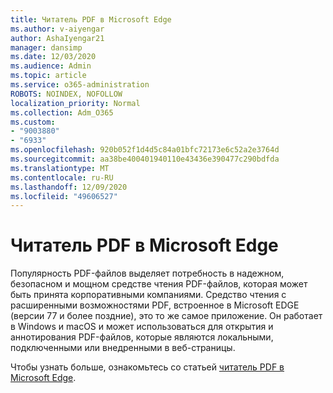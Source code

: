 ```yaml
---
title: Читатель PDF в Microsoft Edge
ms.author: v-aiyengar
author: AshaIyengar21
manager: dansimp
ms.date: 12/03/2020
ms.audience: Admin
ms.topic: article
ms.service: o365-administration
ROBOTS: NOINDEX, NOFOLLOW
localization_priority: Normal
ms.collection: Adm_O365
ms.custom:
- "9003880"
- "6933"
ms.openlocfilehash: 920b052f1d4d5c84a01bfc72173e6c52a2e3764d
ms.sourcegitcommit: aa38be400401940110e43436e390477c290bdfda
ms.translationtype: MT
ms.contentlocale: ru-RU
ms.lasthandoff: 12/09/2020
ms.locfileid: "49606527"
---
```

# <a name="pdf-reader-in-microsoft-edge"></a>Читатель PDF в Microsoft Edge

Популярность PDF-файлов выделяет потребность в надежном, безопасном и мощном средстве чтения PDF-файлов, которая может быть принята корпоративными компаниями. Средство чтения с расширенными возможностями PDF, встроенное в Microsoft EDGE (версии 77 и более поздние), это то же самое приложение. Он работает в Windows и macOS и может использоваться для открытия и аннотирования PDF-файлов, которые являются локальными, подключенными или внедренными в веб-страницы.

Чтобы узнать больше, ознакомьтесь со статьей [читатель PDF в Microsoft Edge](https://go.microsoft.com/fwlink/?linkid=2140005).
